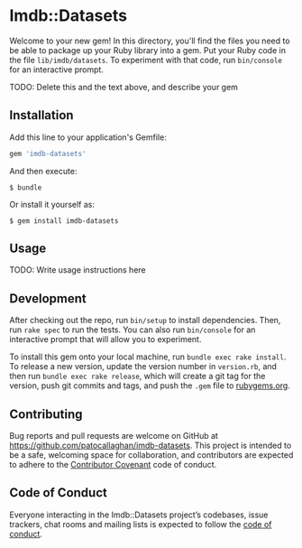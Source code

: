 # Imdb::Datasets

Welcome to your new gem! In this directory, you'll find the files you need to be able to package up your Ruby library into a gem. Put your Ruby code in the file `lib/imdb/datasets`. To experiment with that code, run `bin/console` for an interactive prompt.

TODO: Delete this and the text above, and describe your gem

## Installation

Add this line to your application's Gemfile:

```ruby
gem 'imdb-datasets'
```

And then execute:

    $ bundle

Or install it yourself as:

    $ gem install imdb-datasets

## Usage

TODO: Write usage instructions here

## Development

After checking out the repo, run `bin/setup` to install dependencies. Then, run `rake spec` to run the tests. You can also run `bin/console` for an interactive prompt that will allow you to experiment.

To install this gem onto your local machine, run `bundle exec rake install`. To release a new version, update the version number in `version.rb`, and then run `bundle exec rake release`, which will create a git tag for the version, push git commits and tags, and push the `.gem` file to [rubygems.org](https://rubygems.org).

## Contributing

Bug reports and pull requests are welcome on GitHub at https://github.com/patocallaghan/imdb-datasets. This project is intended to be a safe, welcoming space for collaboration, and contributors are expected to adhere to the [Contributor Covenant](http://contributor-covenant.org) code of conduct.

## Code of Conduct

Everyone interacting in the Imdb::Datasets project’s codebases, issue trackers, chat rooms and mailing lists is expected to follow the [code of conduct](https://github.com/[USERNAME]/imdb-datasets/blob/master/CODE_OF_CONDUCT.md).
